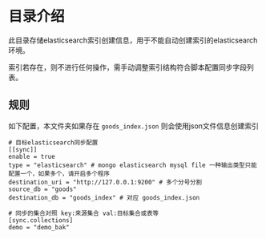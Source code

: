 # 目录介绍

此目录存储elasticsearch索引创建信息，用于不能自动创建索引的elasticsearch环境。

索引若存在，则不进行任何操作，需手动调整索引结构符合脚本配置同步字段列表。

## 规则

如下配置，本文件夹如果存在 `goods_index.json` 则会使用json文件信息创建索引

```
# 目标elasticsearch同步配置
[[sync]]
enable = true
type = "elasticsearch" # mongo elasticsearch mysql file 一种输出类型只能配置一个，如果多个，请开启多个程序
destination_uri = "http://127.0.0.1:9200" # 多个分号分割
source_db = "goods"
destination_db = "goods_index" # 对应 goods_index.json

# 同步的集合对照 key:来源集合 val:目标集合或表等
[sync.collections]
demo = "demo_bak"
```
